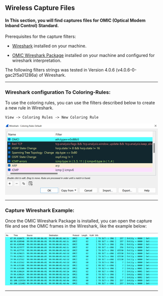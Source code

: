 ## Wireless Capture Files 

#### In This section, you will find captures files for OMIC (Optical Modem Inband Control) Standard.

Prerequisites for the capture filters:

- [Wireshark](https://www.wireshark.org/download.html) installed on your machine.

- [OMIC Wireshark Package](https://github.com/0liv1er/omci-wireshark-dissector) installed on your machine and configured for wireshark interpretation. 

The following filters strings was tested in Version 4.0.6 (v4.0.6-0-gac2f5a01286a) of Wireshark.

---
### Wireshark configuration To Coloring-Rules:

To use the coloring rules, you can use the filters described below to create a new rule in Wireshark. 

```
View -> Coloring Rules -> New Coloring Rule
```

![ExampleConfig](./.examples/config.png)

--- 
### Capture Wireshark Example: 

Once the OMIC Wireshark Package is installed, you can open the capture file and see the OMIC frames in the Wireshark, like the example below:

![ExampleReadPacket](./.examples/exampleCapture.png)

--- 


